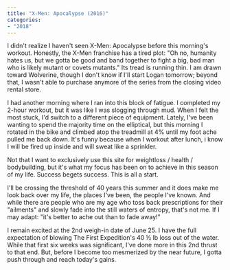 ```yaml
---
title: "X-Men: Apocalypse (2016)"
categories:
- "2018"
---
```


I didn't realize I haven't seen X-Men: Apocalypse before this morning's workout.  Honestly, the X-Men franchise has a tired plot: "Oh no, humanity hates us, but we gotta be good and band together to fight a big, bad man who is likely mutant or covets mutants." Its tread is running thin.  I am drawn toward Wolverine, though I don't know if I'll start Logan tomorrow; beyond that, I wasn't able to purchase anymore of the series from the closing video rental store.

I had another morning where I ran into this block of fatigue.  I completed my 2-hour workout, but it was like I was slogging through mud.  When I felt the most stuck, I'd switch to a different piece of equipment.  Lately, I've been wanting to spend the majority time on the elliptical, but this morning I rotated in the bike and climbed atop the treadmill at 4% until my foot ache pulled me back down.  It's funny because when I workout after lunch, i know I will be fired up inside and will sweat like a sprinkler.

Not that I want to exclusively use this site for weightloss / health / bodybuilding, but it's what my focus has been on to achieve in this season of my life.  Success begets success.  This is all a start.

I'll be crossing the threshold of 40 years this summer and it does make me look back over my life, the places I've been, the people I've known.  And while there are people who are my age who toss back prescriptions for their "ailments" and slowly fade into the still waters of entropy, that's not me. If I may adapt: "it's better to ache out than to fade away!"

I remain excited at the 2nd weigh-in date of June 25.  I have the full expectation of blowing The First Expedition's 40 ½ lb loss out of the water.  While that first six weeks was significant, I've done more in this 2nd thrust to that end.  But, before I become too mesmerized by the near future, I gotta push through and reach today's gains.